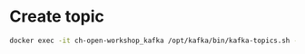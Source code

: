 # Create topic

```bash
docker exec -it ch-open-workshop_kafka /opt/kafka/bin/kafka-topics.sh --bootstrap-server localhost:9190 --create --topic my-first-topic
```